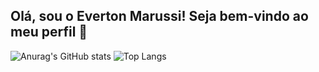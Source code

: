 ## Olá, sou o Everton Marussi! Seja bem-vindo ao meu perfil 👋

![Anurag's GitHub stats](https://github-readme-stats.vercel.app/api?username=EvertonMarussi&show_icons=true&theme=tokyonight&count_private=true)
![Top Langs](https://github-readme-stats.vercel.app/api/top-langs/?username=EvertonMarussi&size_weight=0.5&count_weight=0.5)
<!--
**EvertonMarussi/EvertonMarussi** is a ✨ _special_ ✨ repository because its `README.md` (this file) appears on your GitHub profile.

Here are some ideas to get you started:

- 🔭 I’m currently working on ...
- 🌱 I’m currently learning ...
- 👯 I’m looking to collaborate on ...
- 🤔 I’m looking for help with ...
- 💬 Ask me about ...
- 📫 How to reach me: ...
- 😄 Pronouns: ...
- ⚡ Fun fact: ...
-->
